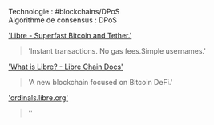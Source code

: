 Technologie : #blockchains/DPoS  
Algorithme de consensus : DPoS 

['Libre - Superfast Bitcoin and Tether.']('https://www.libre.org')
> 'Instant transactions. No gas fees.Simple usernames.'

['What is Libre? - Libre Chain Docs']('https://docs.libre.org/libre-docs/the-libre-blockchain/readme')
> 'A new blockchain focused on Bitcoin DeFi.'

['ordinals.libre.org']('https://ordinals.libre.org')
> ''

